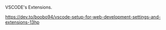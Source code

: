 VSCODE's Extensions.

https://dev.to/boobo94/vscode-setup-for-web-development-settings-and-extensions-13hp
